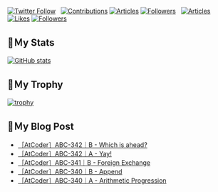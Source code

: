 [![Twitter Follow](https://img.shields.io/twitter/follow/hyperdb?label=twitter&logo=twitter&style=plastic)](https://twitter.com/hyperdb)
&nbsp;
[![Contributions](https://badgen.org/img/qiita/hyperdb/contributions?style=plastic)](https://qiita.com/hyperdb)
[![Articles](https://badgen.org/img/qiita/hyperdb/articles?style=plastic)](https://qiita.com/hyperdb)
[![Followers](https://badgen.org/img/qiita/hyperdb/followers?style=plastic)](https://qiita.com/hyperdb)
&nbsp;
[![Articles](https://badgen.org/img/zenn/hyperdb/articles)](https://zenn.dev/hyperdb)
[![Likes](https://badgen.org/img/zenn/hyperdb/likes?style=plastic)](https://zenn.dev/hyperdb)
[![Followers](https://badgen.org/img/zenn/hyperdb/followers?style=plastic)](https://zenn.dev/hyperdb)

## 🔖Ｍy Stats

[![GitHub stats](https://github-readme-stats-eight-theta.vercel.app/api?username=hyperdb&theme=radical&count_private=true&show_icons=true)](https://github.com/anuraghazra/github-readme-stats)

## 🔖Ｍy Trophy

[![trophy](https://github-profile-trophy.vercel.app/?username=hyperdb&theme=onedark)](https://github.com/ryo-ma/github-profile-trophy)

## 🔖Ｍy Blog Post

<!-- BLOG-POST-LIST:START -->
- [［AtCoder］ABC-342｜B - Which is ahead?](https://zenn.dev/hyperdb/articles/ca74b06adf060e)
- [［AtCoder］ABC-342｜A - Yay!](https://zenn.dev/hyperdb/articles/b3969312283d6d)
- [［AtCoder］ABC-341｜B - Foreign Exchange](https://zenn.dev/hyperdb/articles/be895f336153a6)
- [［AtCoder］ABC-340｜B - Append](https://zenn.dev/hyperdb/articles/4cc4dfd7ddac33)
- [［AtCoder］ABC-340｜A - Arithmetic Progression](https://zenn.dev/hyperdb/articles/43f1561b305a4b)
<!-- BLOG-POST-LIST:END -->
